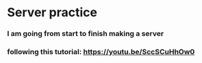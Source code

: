 # Server practice
### I am going from start to finish making a server
### following this tutorial: https://youtu.be/SccSCuHhOw0